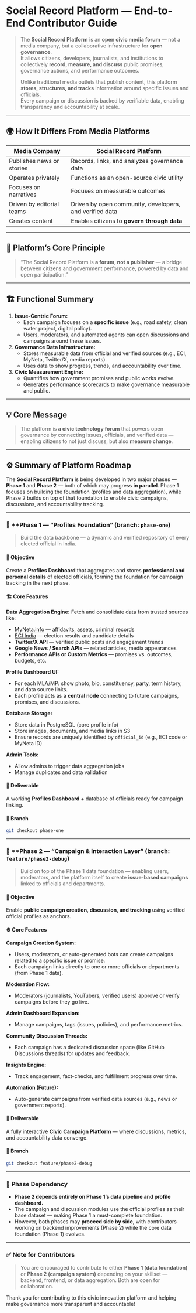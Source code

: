 # Social Record Platform — End-to-End Contributor Guide

> The **Social Record Platform** is an **open civic media forum** — not a media company, but a collaborative infrastructure for **open governance**.  
> It allows citizens, developers, journalists, and institutions to collectively **record, measure, and discuss** public promises, governance actions, and performance outcomes.  
>
> Unlike traditional media outlets that publish content, this platform **stores, structures, and tracks** information around specific issues and officials.  
> Every campaign or discussion is backed by verifiable data, enabling transparency and accountability at scale.

---

## 🌍 How It Differs From Media Platforms
| Media Company | Social Record Platform |
|----------------|------------------------|
| Publishes news or stories | Records, links, and analyzes governance data |
| Operates privately | Functions as an open-source civic utility |
| Focuses on narratives | Focuses on measurable outcomes |
| Driven by editorial teams | Driven by open community, developers, and verified data |
| Creates content | Enables citizens to **govern through data** |

---

## 🧩 Platform’s Core Principle
> “The Social Record Platform is **a forum, not a publisher** — a bridge between citizens and government performance, powered by data and open participation.”

---

## 🏗️ Functional Summary
1. **Issue-Centric Forum:**  
   - Each campaign focuses on a **specific issue** (e.g., road safety, clean water project, digital policy).  
   - Users, moderators, and automated agents can open discussions and campaigns around these issues.
2. **Governance Data Infrastructure:**  
   - Stores measurable data from official and verified sources (e.g., ECI, MyNeta, Twitter/X, media reports).  
   - Uses data to show progress, trends, and accountability over time.
3. **Civic Measurement Engine:**  
   - Quantifies how government promises and public works evolve.  
   - Generates performance scorecards to make governance measurable and public.

---

## 💡 Core Message
> The platform is **a civic technology forum** that powers open governance by connecting issues, officials, and verified data — enabling citizens to not just discuss, but also **measure change**.

---

## ⚙️ Summary of Platform Roadmap

The **Social Record Platform** is being developed in two major phases — **Phase 1** and **Phase 2** — both of which may progress **in parallel**. Phase 1 focuses on building the foundation (profiles and data aggregation), while Phase 2 builds on top of that foundation to enable civic campaigns, discussions, and accountability tracking.

---

### 🧩 **Phase 1 — “Profiles Foundation” (branch: `phase-one`)

> Build the data backbone — a dynamic and verified repository of every elected official in India.

#### 🎯 Objective
Create a **Profiles Dashboard** that aggregates and stores **professional and personal details** of elected officials, forming the foundation for campaign tracking in the next phase.

#### 🏗️ Core Features

**Data Aggregation Engine:**
Fetch and consolidate data from trusted sources like:
- [MyNeta.info](https://www.myneta.info/) — affidavits, assets, criminal records
- [ECI India](https://eci.gov.in/) — election results and candidate details
- **Twitter/X API** — verified public posts and engagement trends
- **Google News / Search APIs** — related articles, media appearances
- **Performance APIs or Custom Metrics** — promises vs. outcomes, budgets, etc.

**Profile Dashboard UI:**
- For each MLA/MP: show photo, bio, constituency, party, term history, and data source links.
- Each profile acts as a **central node** connecting to future campaigns, promises, and discussions.

**Database Storage:**
- Store data in PostgreSQL (core profile info)
- Store images, documents, and media links in S3
- Ensure records are uniquely identified by `official_id` (e.g., ECI code or MyNeta ID)

**Admin Tools:**
- Allow admins to trigger data aggregation jobs
- Manage duplicates and data validation

#### 🧱 Deliverable
A working **Profiles Dashboard** + database of officials ready for campaign linking.

#### 🌿 Branch
```bash
git checkout phase-one
```

---

### 🚀 **Phase 2 — “Campaign & Interaction Layer” (branch: `feature/phase2-debug`)

> Build on top of the Phase 1 data foundation — enabling users, moderators, and the platform itself to create **issue-based campaigns** linked to officials and departments.

#### 🎯 Objective
Enable **public campaign creation, discussion, and tracking** using verified official profiles as anchors.

#### ⚙️ Core Features

**Campaign Creation System:**
- Users, moderators, or auto-generated bots can create campaigns related to a specific issue or promise.
- Each campaign links directly to one or more officials or departments (from Phase 1 data).

**Moderation Flow:**
- Moderators (journalists, YouTubers, verified users) approve or verify campaigns before they go live.

**Admin Dashboard Expansion:**
- Manage campaigns, tags (issues, policies), and performance metrics.

**Community Discussion Threads:**
- Each campaign has a dedicated discussion space (like GitHub Discussions threads) for updates and feedback.

**Insights Engine:**
- Track engagement, fact-checks, and fulfillment progress over time.

**Automation (Future):**
- Auto-generate campaigns from verified data sources (e.g., news or government reports).

#### 🧱 Deliverable
A fully interactive **Civic Campaign Platform** — where discussions, metrics, and accountability data converge.

#### 🌿 Branch
```bash
git checkout feature/phase2-debug
```

---

### 🔗 **Phase Dependency**
- **Phase 2 depends entirely on Phase 1’s data pipeline and profile dashboard.**  
- The campaign and discussion modules use the official profiles as their base dataset — making Phase 1 a must-complete foundation.
- However, both phases may **proceed side by side**, with contributors working on backend improvements (Phase 2) while the core data foundation (Phase 1) evolves.

---

### ✅ Note for Contributors
> You are encouraged to contribute to either **Phase 1 (data foundation)** or **Phase 2 (campaign system)** depending on your skillset — backend, frontend, or data aggregation. Both are open for collaboration.

Thank you for contributing to this civic innovation platform and helping make governance more transparent and accountable!


